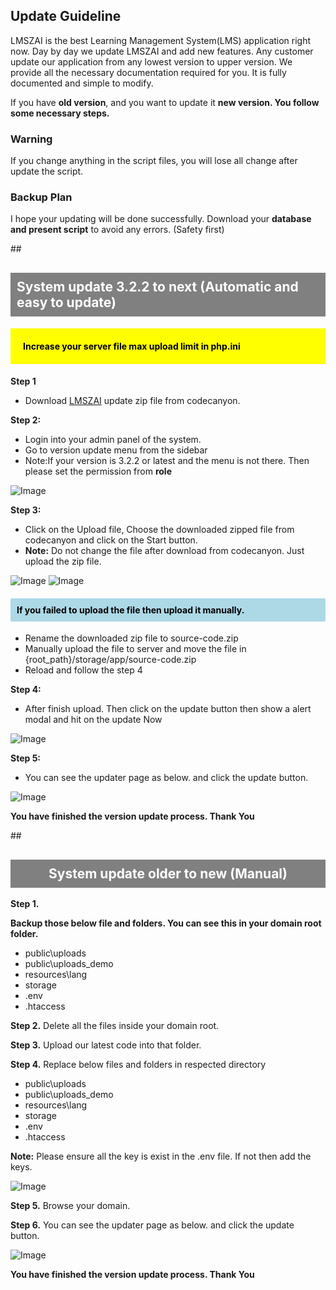 ## Update Guideline

LMSZAI is the best Learning Management System(LMS) application right now. Day by day we update LMSZAI and add new features. Any customer update our application from any lowest version to upper version. We provide all the necessary documentation required for you. It is fully documented and simple to modify.

If you have **old version**, and you want to update it **new version. You follow some necessary steps.**
**<h3>Warning</h3>**
If you change anything in the script files, you will lose all change after update the script.

**<h3>Backup Plan</h3>**
I hope your updating will be done successfully. Download your **database and present script** to avoid any errors. (Safety first)

##<h2 style="background: gray; font-weight:bold; padding: 10px; color: white">System update 3.2.2 to next (Automatic and easy to update)</h2>
<h4 style="background: yellow; font-weight:bold; padding:20px; color:black">Increase your server file max upload limit in php.ini</h4>

**Step 1**

- Download [LMSZAI] update zip file from codecanyon.

**Step 2:**

- Login into your admin panel of the system.
- Go to version update menu from the sidebar
- Note:If your version is 3.2.2 or latest and the menu is not there. Then please set the permission from **role**

![Image](/images/version-update/1.jpg)

**Step 3:**

- Click on the Upload file, Choose the downloaded zipped file from codecanyon and click on the Start button.
- **Note:** Do not change the file after download from codecanyon. Just upload the zip file.

![Image](/images/version-update/2.png)
![Image](/images/version-update/3.png)
<h4 style="background: lightblue; font-weight:bold; padding: 10px; color: black">If you failed to upload the file then upload it manually.</h4>

- Rename the downloaded zip file to source-code.zip
- Manually upload the file to server and move the file in {root_path}/storage/app/source-code.zip
- Reload and follow the step 4

**Step 4:**

- After finish upload. Then click on the update button then show a alert modal and hit on the update Now

![Image](/images/version-update/4.png)

**Step 5:**

- You can see the updater page as below. and click the update button.

![Image](/images/version-update/5.png)

**You have finished the version update process. Thank You**

##<h2 style="background: gray; font-weight:bold; padding: 10px; color: white; text-align:center">System update older to new (Manual)</h2>

**Step 1.**

**Backup those below file and folders. You can see this in your domain root folder.**

- public\uploads
- public\uploads_demo
- resources\lang
- storage
- .env
- .htaccess

**Step 2.** Delete all the files inside your domain root.

**Step 3.** Upload our latest code into that folder.

**Step 4.** Replace below files and folders in respected directory

- public\uploads
- public\uploads_demo
- resources\lang
- storage
- .env
- .htaccess

**Note:** Please ensure all the key is exist in the .env file. If not then add the keys.

![Image](/images/version-update/6.png)

**Step 5.** Browse your domain.

**Step 6.** You can see the updater page as below. and click the update button.

![Image](/images/version-update/5.png)

**You have finished the version update process. Thank You**

[LMSZAI]: https://codecanyon.net/item/lmszai-learning-management-system/38383087



